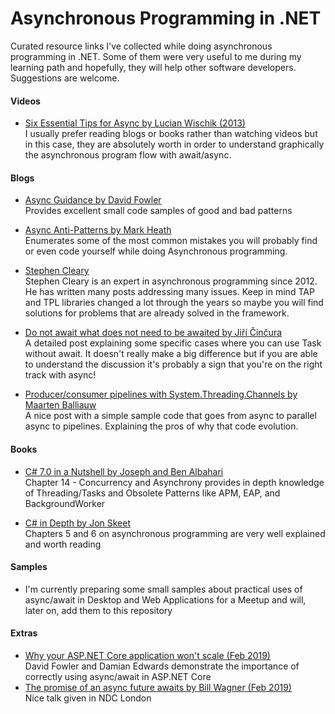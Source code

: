 ﻿# Asynchronous Programming in .NET
Curated resource links I've collected while doing asynchronous programming in .NET. Some of them were very useful to me during my learning path and hopefully, they will help other software developers. Suggestions are welcome.

#### Videos
* [Six Essential Tips for Async by Lucian Wischik (2013)](https://channel9.msdn.com/Series/Three-Essential-Tips-for-Async)  
I usually prefer reading blogs or books rather than watching videos but in this case, they are absolutely worth in order to understand graphically the asynchronous program flow with await/async.

#### Blogs
* [Async Guidance by David Fowler](https://github.com/davidfowl/AspNetCoreDiagnosticScenarios/blob/master/AsyncGuidance.md)  
Provides excellent small code samples of good and bad patterns

* [Async Anti-Patterns by Mark Heath](https://markheath.net/post/async-antipatterns)  
Enumerates some of the most common mistakes you will probably find or even code yourself while doing Asynchronous programming.

* [Stephen Cleary](https://blog.stephencleary.com)  
Stephen Cleary is an expert in asynchronous programming since 2012. He has written many posts addressing many issues. Keep in mind TAP and TPL libraries changed a lot through the years so maybe you will find solutions for problems that are already solved in the framework.

* [Do not await what does not need to be awaited by Jiří Činčura](https://www.tabsoverspaces.com/233659-do-not-await-what-does-not-need-to-be-awaited)  
A detailed post explaining some specific cases where you can use Task without await. It doesn't really make a big difference but if you are able to understand the discussion it's probably a sign that you're on the right track with async!

* [Producer/consumer pipelines with System.Threading.Channels by Maarten Balliauw](https://blog.maartenballiauw.be/post/2020/08/26/producer-consumer-pipelines-with-system-threading-channels.html)  
A nice post with a simple sample code that goes from async to parallel async to pipelines. Explaining the pros of why that code evolution.

#### Books
* [C# 7.0 in a Nutshell by Joseph and Ben Albahari](http://www.albahari.com/nutshell/)  
Chapter 14 - Concurrency and Asynchrony provides in depth knowledge of Threading/Tasks and Obsolete Patterns like APM, EAP, and BackgroundWorker

* [C# in Depth by Jon Skeet](https://csharpindepth.com/)  
Chapters 5 and 6 on asynchronous programming are very well explained and worth reading

#### Samples
* I'm currently preparing some small samples about practical uses of async/await in Desktop and Web Applications for a Meetup and will, later on, add them to this repository

#### Extras
* [Why your ASP.NET Core application won't scale (Feb 2019)](https://www.youtube.com/watch?v=J-xqz_ZM9Wg)  
David Fowler and Damian Edwards demonstrate the importance of correctly using async/await in ASP.NET Core
* [The promise of an async future awaits by Bill Wagner (Feb 2019)](https://www.youtube.com/watch?v=ghDS4_NFbcQ)  
Nice talk given in NDC London
